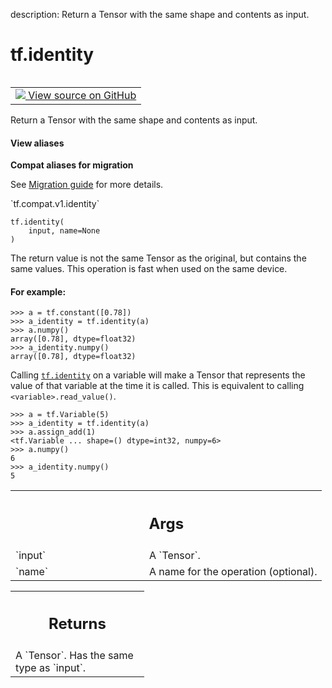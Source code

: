 description: Return a Tensor with the same shape and contents as input.

<div itemscope itemtype="http://developers.google.com/ReferenceObject">
<meta itemprop="name" content="tf.identity" />
<meta itemprop="path" content="Stable" />
</div>

# tf.identity

<!-- Insert buttons and diff -->

<table class="tfo-notebook-buttons tfo-api nocontent" align="left">
<td>
  <a target="_blank" href="https://github.com/tensorflow/tensorflow/blob/r2.4/tensorflow/python/ops/array_ops.py#L244-L291">
    <img src="https://www.tensorflow.org/images/GitHub-Mark-32px.png" />
    View source on GitHub
  </a>
</td>
</table>



Return a Tensor with the same shape and contents as input.

<section class="expandable">
  <h4 class="showalways">View aliases</h4>
  <p>
<b>Compat aliases for migration</b>
<p>See
<a href="https://www.tensorflow.org/guide/migrate">Migration guide</a> for
more details.</p>
<p>`tf.compat.v1.identity`</p>
</p>
</section>

<pre class="devsite-click-to-copy prettyprint lang-py tfo-signature-link">
<code>tf.identity(
    input, name=None
)
</code></pre>



<!-- Placeholder for "Used in" -->

The return value is not the same Tensor as the original, but contains the same
values.  This operation is fast when used on the same device.

#### For example:



```
>>> a = tf.constant([0.78])
>>> a_identity = tf.identity(a)
>>> a.numpy()
array([0.78], dtype=float32)
>>> a_identity.numpy()
array([0.78], dtype=float32)
```

Calling <a href="../tf/identity.md"><code>tf.identity</code></a> on a variable will make a Tensor that represents the
value of that variable at the time it is called. This is equivalent to calling
`<variable>.read_value()`.

```
>>> a = tf.Variable(5)
>>> a_identity = tf.identity(a)
>>> a.assign_add(1)
<tf.Variable ... shape=() dtype=int32, numpy=6>
>>> a.numpy()
6
>>> a_identity.numpy()
5
```

<!-- Tabular view -->
 <table class="responsive fixed orange">
<colgroup><col width="214px"><col></colgroup>
<tr><th colspan="2"><h2 class="add-link">Args</h2></th></tr>

<tr>
<td>
`input`
</td>
<td>
A `Tensor`.
</td>
</tr><tr>
<td>
`name`
</td>
<td>
A name for the operation (optional).
</td>
</tr>
</table>



<!-- Tabular view -->
 <table class="responsive fixed orange">
<colgroup><col width="214px"><col></colgroup>
<tr><th colspan="2"><h2 class="add-link">Returns</h2></th></tr>
<tr class="alt">
<td colspan="2">
A `Tensor`. Has the same type as `input`.
</td>
</tr>

</table>

